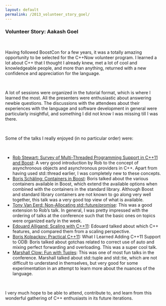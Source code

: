 ```yaml
---
layout: default
permalink: /2013_volunteer_story_goel/
---
```


### Volunteer Story: Aakash Goel

<br />

<!---
/images/aakash_goel.jpg
Aakash Goel was a master’s student at the Georgia Institute of Technology when he attended C++Now 2013 as a volunteer.
-->

Having followed BoostCon for a few years, it was a totally amazing opportunity to be selected for the C++Now volunteer program. I learned a lot about C++ that I thought I already knew, met a lot of cool and knowledgeable people, and more than anything, returned with a new confidence and appreciation for the language.

<br />

A lot of sessions were organized in the tutorial format, which is where I learned the most. All the presenters were enthusiastic about answering newbie questions. The discussions with the attendees about their experiences with the language and software development in general were particularly insightful, and something I did not know I was missing till I was there.

<br />

Some of the talks I really enjoyed (in no particular order) were:

<br />

* [Rob Stewart: Survey of Multi-Threaded Programming Support in C++11 and Boost](http://2013.cppnow.org/session/survey-of-multi-threaded-programming-support-in-c11-and-boost/): A very good introduction by Rob to the concept of asynchronous objects and asynchronous providers in C++. Apart from having used std::thread earlier, I was completely new to these concepts.
* [Boris Schäling: Containers in Boost](http://2013.cppnow.org/session/containers-in-boost/): Boris talked about the various containers available in Boost, which extend the available options when combined with the containers in the standard library. Although Boost and standard library containers are not known to go along very well together, this talk was a very good top view of what is available.
* [Tony Van Eerd: Non-Allocating std::future/promise](http://2013.cppnow.org/session/non-allocating-stdfuturepromise/): This was a good extension to Rob’s talk. In general, I was pretty impressed with the ordering of talks at the conference such that the basic ones on topics were organized early in the week.
* [Edouard Alligand: Scaling with C++11](http://2013.cppnow.org/session/scaling-with-c11/): Edouard talked about which C++ features, and compared them from a scaling perspective.
* [Boris Kolpackov: Practical C++11](http://2013.cppnow.org/session/practical-c11-what-i-learned-adding-c11-support-to-odb/): What I Learned Adding C++11 Support to ODB: Boris talked about gotchas related to correct use of auto and mixing perfect forwarding and overloading. This was a super cool talk.
* [Marshall Clow: Fun with Tuples](http://2013.cppnow.org/session/fun-with-tuples/): This was one of most fun talks in the conference. Marshall talked about std::tuple and std::tie, which are not difficult to understand in themselves, but very good for some experimentation in an attempt to learn more about the nuances of the language.

<br />

I very much hope to be able to attend, contribute to, and learn from this wonderful gathering of C++ enthusiasts in its future iterations.

